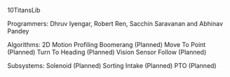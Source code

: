 10TitansLib

Programmers: Dhruv Iyengar, Robert Ren, Sacchin Saravanan and Abhinav Pandey

Algorithms:
2D Motion Profiling
Boomerang (Planned)
Move To Point (Planned)
Turn To Heading (Planned)
Vision Sensor Follow (Planned)

Subsystems:
Solenoid (Planned)
Sorting Intake (Planned)
PTO (Planned)

